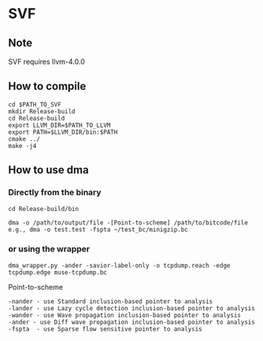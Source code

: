 # SVF

## Note
SVF requires llvm-4.0.0

## How to compile
```
cd $PATH_TO_SVF
mkdir Release-build
cd Release-build
export LLVM_DIR=$PATH_TO_LLVM
export PATH=$LLVM_DIR/bin:$PATH
cmake ../
make -j4
```

## How to use dma

### Directly from the binary
```
cd Release-build/bin

dma -o /path/to/output/file -[Point-to-scheme] /path/to/bitcode/file
e.g., dma -o test.test -fspta ~/test_bc/minigzip.bc
```

### or using the wrapper
```
dma_wrapper.py -ander -savior-label-only -o tcpdump.reach -edge tcpdump.edge muse-tcpdump.bc
```

Point-to-scheme
```
-nander - use Standard inclusion-based pointer to analysis
-lander - use Lazy cycle detection inclusion-based pointer to analysis 
-wander - use Wave propagation inclusion-based pointer to analysis
-ander - use Diff wave propagation inclusion-based pointer to analysis
-fspta	- use Sparse flow sensitive pointer to analysis
```
